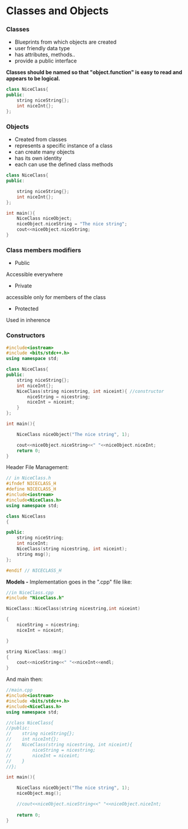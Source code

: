 # Classes and Objects

### Classes

- Blueprints from which objects are created 
- user friendly data type
- has attributes, methods..
- provide  a public  interface 

**Classes should be named so that "object.function" is easy to read and appears to be logical.**

```C++
class NiceClass{
public:    
    string niceString{};
    int niceInt{};
};
```
### Objects

- Created from classes
- represents a specific instance of a class
- can create many objects
- has its own identity
- each can use the defined class methods

```C++
class NiceClass{
public:

    string niceString{};
    int niceInt{};
};

int main(){
    NiceClass niceObject;
    niceObject.niceString = "The nice string";
    cout<<niceObject.niceString;
}
```

### Class members modifiers

- Public 

Accessible everywhere

- Private

accessible only for members of the class

- Protected

Used in inherence 


### Constructors

```C++
#include<iostream>
#include <bits/stdc++.h>
using namespace std;

class NiceClass{
public:
    string niceString{};
    int niceInt{};
    NiceClass(string nicestring, int niceint){ //constructor
        niceString = nicestring;
        niceInt = niceint;
    }
};

int main(){

    NiceClass niceObject("The nice string", 1);

    cout<<niceObject.niceString<<" "<<niceObject.niceInt;
    return 0;
}
```
Header File Management:

```C++
// in NiceClass.h
#ifndef NICECLASS_H
#define NICECLASS_H
#include<iostream>
#include<NiceClass.h>
using namespace std;

class NiceClass
{

public:
    string niceString;
    int niceInt;
    NiceClass(string nicestring, int niceint);
    string msg();
};

#endif // NICECLASS_H
```
**Models -** Implementation goes in the ".cpp" file like:

```C++
//in NiceClass.cpp
#include "NiceClass.h"

NiceClass::NiceClass(string nicestring,int niceint)

{
    niceString = nicestring;
    niceInt = niceint;

}

string NiceClass::msg()
{
    cout<<niceString<<" "<<niceInt<<endl;
}
```

And main then: 
```C++
//main.cpp
#include<iostream>
#include <bits/stdc++.h>
#include<NiceClass.h>
using namespace std;

//class NiceClass{
//public:
//    string niceString{};
//    int niceInt{};
//    NiceClass(string nicestring, int niceint){
//        niceString = nicestring;
//        niceInt = niceint;
//    }
//};

int main(){

    NiceClass niceObject("The nice string", 1);
    niceObject.msg();

    //cout<<niceObject.niceString<<" "<<niceObject.niceInt;
    
    return 0;
}
```